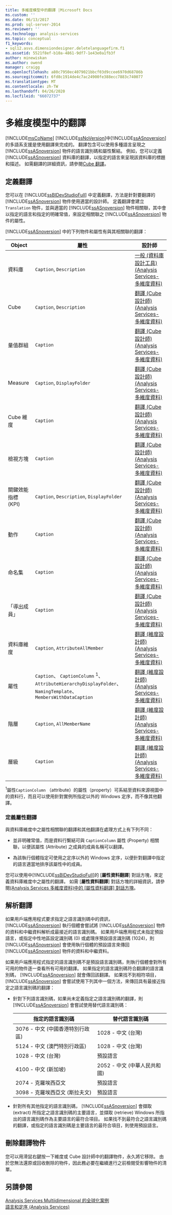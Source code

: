 ```yaml
---
title: 多維度模型中的翻譯 |Microsoft Docs
ms.custom: ''
ms.date: 06/13/2017
ms.prod: sql-server-2014
ms.reviewer: ''
ms.technology: analysis-services
ms.topic: conceptual
f1_keywords:
- sql12.asvs.dimensiondesigner.deletelanguagefirm.f1
ms.assetid: 5521f8ef-b10a-4861-9df7-1e43e0a1fb3f
author: minewiskan
ms.author: owend
manager: craigg
ms.openlocfilehash: a80c7950ec4079021bbcf03d9ccee6970d68786b
ms.sourcegitcommit: 6fd8c1914de4c7ac24900fe388ecc7883c740077
ms.translationtype: MT
ms.contentlocale: zh-TW
ms.lasthandoff: 04/26/2020
ms.locfileid: "66072737"
---
```

# <a name="translations-in-multidimensional-models"></a>多維度模型中的翻譯
  [!INCLUDE[msCoName](../../includes/msconame-md.md)] [!INCLUDE[ssNoVersion](../../includes/ssnoversion-md.md)]中[!INCLUDE[ssASnoversion](../../includes/ssasnoversion-md.md)]的多語系支援是使用翻譯來完成的。 翻譯包含可以使用多種語言呈現之 [!INCLUDE[ssASnoversion](../../includes/ssasnoversion-md.md)] 物件的語言識別碼和屬性繫結。 例如，您可以定義 [!INCLUDE[ssASnoversion](../../includes/ssasnoversion-md.md)] 資料庫的翻譯，以指定的語言來呈現該資料庫的標題和描述。 如需翻譯的詳細資訊，請參閱[Cube 翻譯](../multidimensional-models-olap-logical-cube-objects/cube-translations.md)。  
  
## <a name="defining-translations"></a>定義翻譯  
 您可以在 [!INCLUDE[ssBIDevStudioFull](../../includes/ssbidevstudiofull-md.md)] 中定義翻譯，方法是針對要翻譯的 [!INCLUDE[ssASnoversion](../../includes/ssasnoversion-md.md)] 物件使用適當的設計師。 定義翻譯會建立 `Translation` 物件，並與適當的 [!INCLUDE[ssASnoversion](../../includes/ssasnoversion-md.md)] 物件相關聯，其中會以指定的語言和指定的明確常值，來設定相關聯之 [!INCLUDE[ssASnoversion](../../includes/ssasnoversion-md.md)] 物件的屬性。  
  
 [!INCLUDE[ssASnoversion](../../includes/ssasnoversion-md.md)] 中的下列物件和屬性有與其相關聯的翻譯：  
  
|Object|屬性|設計師|  
|------------|----------------|--------------|  
|資料庫|`Caption`, `Description`|[一般 &#40;資料庫設計工具&#41; &#40;Analysis Services-多維度資料&#41;](../general-database-designer-analysis-services-multidimensional-data.md)|  
|Cube|`Caption`, `Description`|[翻譯 &#40;Cube 設計師&#41; &#40;Analysis Services-多維度資料&#41;](../translations-cube-designer-analysis-services-multidimensional-data.md)|  
|量值群組|`Caption`|[翻譯 &#40;Cube 設計師&#41; &#40;Analysis Services-多維度資料&#41;](../translations-cube-designer-analysis-services-multidimensional-data.md)|  
|Measure|`Caption`, `DisplayFolder`|[翻譯 &#40;Cube 設計師&#41; &#40;Analysis Services-多維度資料&#41;](../translations-cube-designer-analysis-services-multidimensional-data.md)|  
|Cube 維度|`Caption`|[翻譯 &#40;Cube 設計師&#41; &#40;Analysis Services-多維度資料&#41;](../translations-cube-designer-analysis-services-multidimensional-data.md)|  
|檢視方塊|`Caption`|[翻譯 &#40;Cube 設計師&#41; &#40;Analysis Services-多維度資料&#41;](../translations-cube-designer-analysis-services-multidimensional-data.md)|  
|關鍵效能指標 (KPI)|`Caption`, `Description`, `DisplayFolder`|[翻譯 &#40;Cube 設計師&#41; &#40;Analysis Services-多維度資料&#41;](../translations-cube-designer-analysis-services-multidimensional-data.md)|  
|動作|`Caption`|[翻譯 &#40;Cube 設計師&#41; &#40;Analysis Services-多維度資料&#41;](../translations-cube-designer-analysis-services-multidimensional-data.md)|  
|命名集|`Caption`|[翻譯 &#40;Cube 設計師&#41; &#40;Analysis Services-多維度資料&#41;](../translations-cube-designer-analysis-services-multidimensional-data.md)|  
|「導出成員」|`Caption`|[翻譯 &#40;Cube 設計師&#41; &#40;Analysis Services-多維度資料&#41;](../translations-cube-designer-analysis-services-multidimensional-data.md)|  
|資料庫維度|`Caption`, `AttributeAllMember`|[翻譯 &#40;維度設計師&#41; &#40;Analysis Services-多維度資料&#41;](../translations-dimension-designer-analysis-services-multidimensional-data.md)|  
|屬性|`Caption`、 `CaptionColumn` <sup>1</sup>、 `AttributeHierarchyDisplayFolder`、 `NamingTemplate`、`MembersWithDataCaption`|[翻譯 &#40;維度設計師&#41; &#40;Analysis Services-多維度資料&#41;](../translations-dimension-designer-analysis-services-multidimensional-data.md)|  
|階層|`Caption`, `AllMemberName`|[翻譯 &#40;維度設計師&#41; &#40;Analysis Services-多維度資料&#41;](../translations-dimension-designer-analysis-services-multidimensional-data.md)|  
|層級|`Caption`|[翻譯 &#40;維度設計師&#41; &#40;Analysis Services-多維度資料&#41;](../translations-dimension-designer-analysis-services-multidimensional-data.md)|  
  
 <sup>1</sup>屬性`CaptionColumn` （attribute）的屬性（property）可系結至資料來源視圖中的資料行，而且可以使用針對實例所指定以外的 Windows 定序，而不像其他翻譯。  
  
### <a name="defining-attribute-translations"></a>定義屬性翻譯  
 與資料庫維度中之屬性相關聯的翻譯和其他翻譯在處理方式上有下列不同：  
  
-   並非明確常值，而是資料行繫結可與 `CaptionColumn` 屬性 (Property) 相關聯，以便該屬性 (Attribute) 之成員的成員名稱可以翻譯。  
  
-   為該執行個體指定可使用之定序以外的 Windows 定序，以便針對翻譯中指定的語言適當地排序該屬性中的成員。  
  
 您可以使用中[!INCLUDE[ssBIDevStudioFull](../../includes/ssbidevstudiofull-md.md)]的 [**屬性資料翻譯**] 對話方塊，來定義資料庫維度中之屬性的翻譯。 如需 [**屬性資料翻譯**] 對話方塊的詳細資訊，請參閱[&#40;Analysis Services 多維度資料&#41;中的 [屬性資料翻譯] 對話方塊](../attribute-data-translation-dialog-box-analysis-services-multidimensional-data.md)。  
  
## <a name="resolving-translations"></a>解析翻譯  
 如果用戶端應用程式要求指定之語言識別碼中的資訊， [!INCLUDE[ssASnoversion](../../includes/ssasnoversion-md.md)] 執行個體會嘗試將 [!INCLUDE[ssASnoversion](../../includes/ssasnoversion-md.md)] 物件的資料和中繼資料解析成最接近的語言識別碼。 如果用戶端應用程式未指定預設語言，或指定中性地區設定識別碼 (0) 或處理序預設語言識別碼 (1024)，則 [!INCLUDE[ssASnoversion](../../includes/ssasnoversion-md.md)] 會使用執行個體的預設語言來傳回 [!INCLUDE[ssASnoversion](../../includes/ssasnoversion-md.md)] 物件的資料和中繼資料。  
  
 如果用戶端應用程式指定的語言識別碼不是預設語言識別碼，則執行個體會對所有可用的物件逐一查看所有可用的翻譯。 如果指定的語言識別碼符合翻譯的語言識別碼， [!INCLUDE[ssASnoversion](../../includes/ssasnoversion-md.md)] 就會傳回該翻譯。 如果找不到相符項目， [!INCLUDE[ssASnoversion](../../includes/ssasnoversion-md.md)] 會嘗試使用下列其中一個方法，來傳回具有最接近指定之語言識別碼的翻譯：  
  
-   針對下列語言識別碼，如果尚未定義指定之語言識別碼的翻譯，則 [!INCLUDE[ssASnoversion](../../includes/ssasnoversion-md.md)] 會嘗試使用替代語言識別碼：  
  
    |指定的語言識別碼|替代語言識別碼|  
    |-----------------------------------|-----------------------------------|  
    |3076 - 中文 (中國香港特別行政區)|1028 - 中文 (台灣)|  
    |5124 - 中文 (澳門特別行政區)|1028 - 中文 (台灣)|  
    |1028 - 中文 (台灣)|預設語言|  
    |4100 - 中文 (新加坡)|2052 - 中文 (中華人民共和國)|  
    |2074 - 克羅埃西亞文|預設語言|  
    |3098 - 克羅埃西亞文 (斯拉夫文)|預設語言|  
  
-   針對所有其他指定的語言識別碼， [!INCLUDE[ssASnoversion](../../includes/ssasnoversion-md.md)] 會擷取 (extract) 所指定之語言識別碼的主要語言，並擷取 (retrieve) Windows 所指出的語言識別碼作為主要語言的最符合項目。 如果找不到最符合之語言識別碼的翻譯，或指定的語言識別碼是主要語言的最符合項目，則使用預設語言。  
  
## <a name="deleting-translation-objects"></a>刪除翻譯物件  
 您可以用滑鼠右鍵按一下維度或 Cube 設計師中的翻譯物件，永久將它移除。 由於您無法還原或回收刪除的物件，因此務必要在繼續進行之前檢閱受影響物件的清單。  
  
## <a name="see-also"></a>另請參閱  
 [Analysis Services Multiidimensional 的全球化案例](../globalization-scenarios-for-analysis-services-multiidimensional.md)   
 [語言和定序 &#40;Analysis Services&#41;](../languages-and-collations-analysis-services.md)  
  
  

